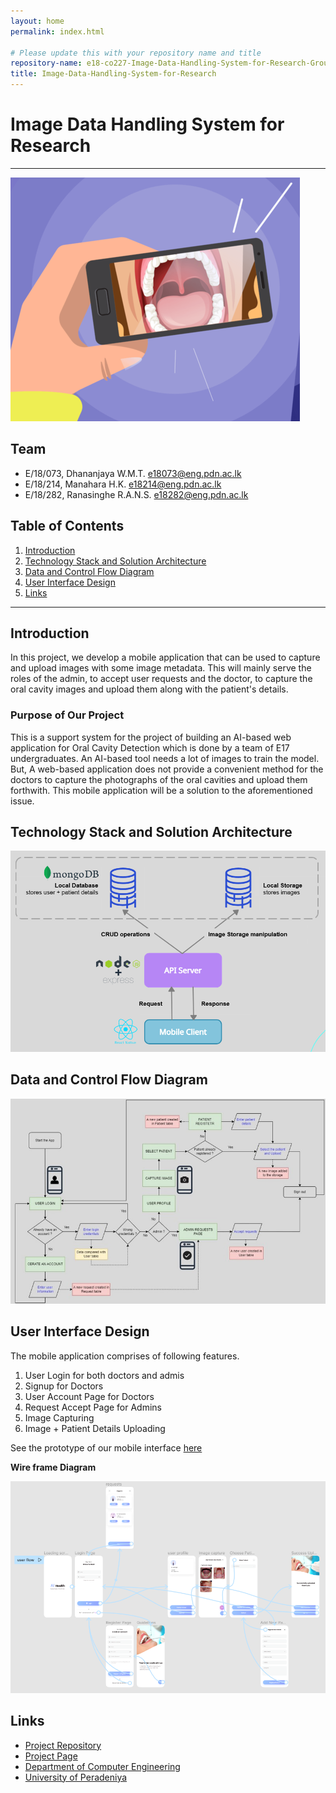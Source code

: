 ```yaml
---
layout: home
permalink: index.html

# Please update this with your repository name and title
repository-name: e18-co227-Image-Data-Handling-System-for-Research-Group-B
title: Image-Data-Handling-System-for-Research
---
```


[comment]: # "This is the standard layout for the project, but you can clean this and use your own template"

# Image Data Handling System for Research

---

<!-- This is a sample image, to show how to add images to your page. To learn more options, please refer [this](https://projects.ce.pdn.ac.lk/docs/faq/how-to-add-an-image/) -->

![Sample Image](./images/intro_image.png)

## Team

- E/18/073, Dhananjaya W.M.T. [e18073@eng.pdn.ac.lk](mailto:e18073@eng.pdn.ac.lk)
- E/18/214, Manahara H.K. [e18214@eng.pdn.ac.lk](mailto:e18214@eng.pdn.ac.lk)
- E/18/282, Ranasinghe R.A.N.S. [e18282@eng.pdn.ac.lk](mailto:e18282@eng.pdn.ac.lk)

## Table of Contents

1. [Introduction](#introduction)
2. [Technology Stack and Solution Architecture](#technology-stack-and-solution-architecture)
3. [Data and Control Flow Diagram](#data-and-control-flow-diagram)
4. [User Interface Design](#user-interface-design)
5. [Links](#links)

---

## Introduction

In this project, we develop a mobile application that can be used to capture and upload images with some image metadata. This will mainly serve the roles of the admin, to accept user requests and the doctor, to capture the oral cavity images and upload them along with the patient's details.

### Purpose of Our Project

This is a support system for the project of building an AI-based web application for Oral Cavity Detection which is done by a team of E17 undergraduates.
An AI-based tool needs a lot of images to train the model. But, A web-based application does not provide a convenient method for the doctors to capture the photographs of the oral cavities and upload them forthwith. This mobile application will be a solution to the aforementioned issue.

## Technology Stack and Solution Architecture

![Solution Image](./images/solutionArchi.png)

## Data and Control Flow Diagram

![Flow Image](./images/dataFlow.jpg)

## User Interface Design

The mobile application comprises of following features.

1. User Login for both doctors and admis
2. Signup for Doctors
3. User Account Page for Doctors
4. Request Accept Page for Admins
5. Image Capturing
6. Image + Patient Details Uploading

See the prototype of our mobile interface [here](https://www.figma.com/proto/p9qO6wqmA3O3c4vEa0SeVJ/AI-Health?node-id=808%3A2710&scaling=scale-down&page-id=206%3A281&starting-point-node-id=808%3A2705)

**Wire frame Diagram**

![WorkPlacePage](./images/wireframeDiagram.png)

## Links

- [Project Repository](https://github.com/cepdnaclk/e18-co227-Image-Data-Handling-System-for-Research-Group-B)
- [Project Page](https://cepdnaclk.github.io/e18-co227-Image-Data-Handling-System-for-Research-Group-B)
- [Department of Computer Engineering](http://www.ce.pdn.ac.lk/)
- [University of Peradeniya](https://eng.pdn.ac.lk/)

[//]: # "Please refer this to learn more about Markdown syntax"
[//]: # "https://github.com/adam-p/markdown-here/wiki/Markdown-Cheatsheet"
